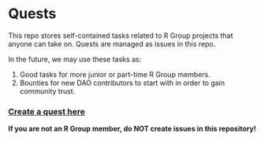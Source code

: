 # Quests
This repo stores self-contained tasks related to R Group projects that anyone can take on. Quests are managed as issues in this repo.

In the future, we may use these tasks as:
1. Good tasks for more junior or part-time R Group members.
2. Bounties for new DAO contributors to start with in order to gain community trust.

### [Create a quest here](https://github.com/R-Group-Devs/quests/issues/new?assignees=&labels=&template=quest-template.md&title=)
**If you are not an R Group member, do NOT create issues in this repository!**
